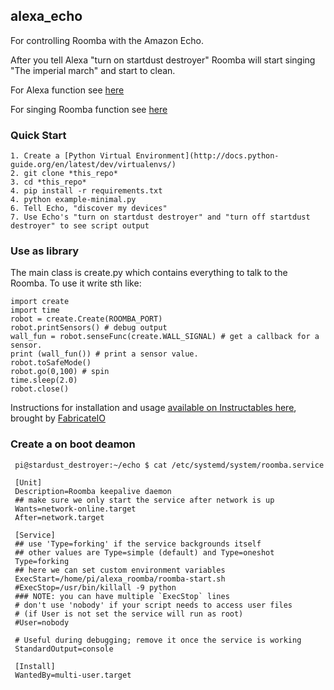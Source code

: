 ## alexa_echo
For controlling Roomba with the Amazon Echo.

After you tell Alexa "turn on startdust destroyer" Roomba will start singing "The imperial march" and start to clean.

For Alexa function see [here](https://github.com/antigenius0910/alexa_roomba/blob/master/fauxmo.py#L315)

For singing Roomba function see [here](https://github.com/antigenius0910/alexa_roomba/blob/master/create.py#L1474)

### Quick Start

    1. Create a [Python Virtual Environment](http://docs.python-guide.org/en/latest/dev/virtualenvs/)
    2. git clone *this_repo*
    3. cd *this_repo*
    4. pip install -r requirements.txt
    4. python example-minimal.py
    6. Tell Echo, "discover my devices"
    7. Use Echo's "turn on startdust destroyer" and "turn off startdust destroyer" to see script output


### Use as library

The main class is create.py which contains everything to talk to the Roomba. To use it write sth like:

    import create
    import time
    robot = create.Create(ROOMBA_PORT)
    robot.printSensors() # debug output
    wall_fun = robot.senseFunc(create.WALL_SIGNAL) # get a callback for a sensor.
    print (wall_fun()) # print a sensor value.
    robot.toSafeMode()
    robot.go(0,100) # spin
    time.sleep(2.0)
    robot.close()
    
Instructions for installation and usage [available on Instructables here](http://www.instructables.com/id/Hacking-the-Amazon-Echo/), brought by [FabricateIO](http://fabricate.io)


### Create a on boot deamon

     pi@stardust_destroyer:~/echo $ cat /etc/systemd/system/roomba.service

     [Unit]
     Description=Roomba keepalive daemon
     ## make sure we only start the service after network is up
     Wants=network-online.target
     After=network.target

     [Service]
     ## use 'Type=forking' if the service backgrounds itself
     ## other values are Type=simple (default) and Type=oneshot
     Type=forking
     ## here we can set custom environment variables
     ExecStart=/home/pi/alexa_roomba/roomba-start.sh 
     #ExecStop=/usr/bin/killall -9 python
     ### NOTE: you can have multiple `ExecStop` lines
     # don't use 'nobody' if your script needs to access user files
     # (if User is not set the service will run as root)
     #User=nobody

     # Useful during debugging; remove it once the service is working
     StandardOutput=console

     [Install]
     WantedBy=multi-user.target


